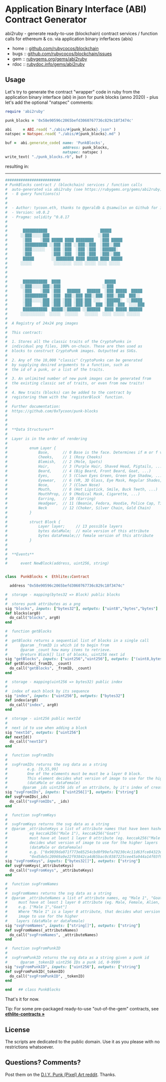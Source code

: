 #  Application Binary Interface (ABI) Contract Generator

abi2ruby - generate ready-to-use (blockchain) contract services / function calls for ethereum & co. via application binary inferfaces (abis)


* home  :: [github.com/rubycocos/blockchain](https://github.com/rubycocos/blockchain)
* bugs  :: [github.com/rubycocos/blockchain/issues](https://github.com/rubycocos/blockchain/issues)
* gem   :: [rubygems.org/gems/abi2ruby](https://rubygems.org/gems/abi2ruby)
* rdoc  :: [rubydoc.info/gems/abi2ruby](http://rubydoc.info/gems/abi2ruby)



## Usage

Let's try to generate the contract "wrapper" code in ruby
from the application binary interface (abi) in json
for punk blocks (anno 2020) - plus let's add the optional "natspec" comments:

``` ruby
require 'abi2ruby'

punk_blocks = '0x58e90596c2065befd3060767736c829c18f3474c'

abi     = ABI.read( "./abis/#{punk_blocks}.json" )
natspec = Natspec.read( "./abis/#{punk_blocks}.md" )

buf =  abi.generate_code( name: 'PunkBlocks',
                          address: punk_blocks,
                          natspec: natspec )
write_text( "./punk_blocks.rb", buf )
```

resulting in:


---

``` ruby
#########################
# PunkBlocks contract / (blockchain) services / function calls
#  auto-generated via abi2ruby (see https://rubygems.org/gems/abi2ruby) on 2023-01-13 15:31:38 UTC
#  - 8 query functions(s)
#
#
#  - Author: tycoon.eth, thanks to @geraldb & @samwilsn on Github for inspiration!
#  - Version: v0.0.2
#  - Pragma: solidity ^0.8.17
#
#
#       ███████████                        █████
#      ░░███░░░░░███                      ░░███
#       ░███    ░███ █████ ████ ████████   ░███ █████
#       ░██████████ ░░███ ░███ ░░███░░███  ░███░░███
#       ░███░░░░░░   ░███ ░███  ░███ ░███  ░██████░
#       ░███         ░███ ░███  ░███ ░███  ░███░░███
#       █████        ░░████████ ████ █████ ████ █████
#      ░░░░░          ░░░░░░░░ ░░░░ ░░░░░ ░░░░ ░░░░░
#
#
#
#       ███████████  ████                    █████
#      ░░███░░░░░███░░███                   ░░███
#       ░███    ░███ ░███   ██████   ██████  ░███ █████  █████
#       ░██████████  ░███  ███░░███ ███░░███ ░███░░███  ███░░
#       ░███░░░░░███ ░███ ░███ ░███░███ ░░░  ░██████░  ░░█████
#       ░███    ░███ ░███ ░███ ░███░███  ███ ░███░░███  ░░░░███
#       ███████████  █████░░██████ ░░██████  ████ █████ ██████
#      ░░░░░░░░░░░  ░░░░░  ░░░░░░   ░░░░░░  ░░░░ ░░░░░ ░░░░░░
#
#  A Registry of 24x24 png images
#
#  This contract:
#
#  1. Stores all the classic traits of the CryptoPunks in
#  individual png files, 100% on-chain. These are then used as
#  blocks to construct CryptoPunk images. Outputted as SVGs.
#
#  2. Any of the 10,000 "classic" CryptoPunks can be generated
#  by supplying desired arguments to a function, such as
#  the id of a punk, or a list of the traits.
#
#  3. An unlimited number of new punk images can be generated from
#  the existing classic set of traits, or even from new traits!
#
#  4. New traits (blocks) can be added to the contract by
#  registering them with the `registerBlock` function.
#
#  Further documentation:
#  https://github.com/0xTycoon/punk-blocks
#
#
#
#  **Data Structures**
#
#  Layer is in the order of rendering
#
#          enum Layer {
#              Base,      // 0 Base is the face. Determines if m or f version will be used...
#              Cheeks,    // 1 (Rosy Cheeks)
#              Blemish,   // 2 (Mole, Spots)
#              Hair,      // 3 (Purple Hair, Shaved Head, Pigtails, ...)
#              Beard,     // 4 (Big Beard, Front Beard, Goat, ...)
#              Eyes,      // 5 (Clown Eyes Green, Green Eye Shadow, ...)
#              Eyewear,   // 6 (VR, 3D Glass, Eye Mask, Regular Shades, Welding Glasses, ...)
#              Nose,      // 7 (Clown Nose)
#              Mouth,     // 8 (Hot Lipstick, Smile, Buck Teeth, ...)
#              MouthProp, // 9 (Medical Mask, Cigarette, ...)
#              Earring,   // 10 (Earring)
#              Headgear,  // 11 (Beanie, Fedora, Hoodie, Police Cap, Tiara, Headband, ...)
#              Neck       // 12 (Choker, Silver Chain, Gold Chain)
#          }
#
#          struct Block {
#              Layer layer;     // 13 possible layers
#              bytes dataMale;  // male version of this attribute
#              bytes dataFemale;// female version of this attribute
#          }
#
#
#  **Events**
#
#      event NewBlock(address, uint256, string)


class  PunkBlocks <  Ethlite::Contract

  address "0x58e90596c2065befd3060767736c829c18f3474c"

#  storage - mapping(bytes32 => Block) public blocks
#
#  stores punk attributes as a png
sig "blocks", inputs: ["bytes32"], outputs: ["uint8","bytes","bytes"]
def blocks(arg0)
  do_call("blocks", arg0)
end

#  function getBlocks
#
#  getBlocks returns a sequential list of blocks in a single call
#      @param _fromID is which id to begin from
#      @param _count how many items to retrieve.
#      @return Block[] list of blocks, uint256 next id
sig "getBlocks", inputs: ["uint256","uint256"], outputs: ["(uint8,bytes,bytes)[]","uint256"]
def getBlocks(_fromID, _count)
  do_call("getBlocks", _fromID, _count)
end

#  storage - mapping(uint256 => bytes32) public index
#
#  index of each block by its sequence
sig "index", inputs: ["uint256"], outputs: ["bytes32"]
def index(arg0)
  do_call("index", arg0)
end

#  storage - uint256 public nextId
#
#  next id to use when adding a block
sig "nextId", outputs: ["uint256"]
def nextId()
  do_call("nextId")
end

#  function svgFromIDs
#
#  svgFromIDs returns the svg data as a string
#         e.g. [9,55,99]
#         One of the elements must be must be a layer 0 block.
#         This element decides what version of image to use for the higher layers
#         (dataMale or dataFemale)
#       @param _ids uint256 ids of an attribute, by it's index of creation
sig "svgFromIDs", inputs: ["uint256[]"], outputs: ["string"]
def svgFromIDs(_ids)
  do_call("svgFromIDs", _ids)
end

#  function svgFromKeys
#
#  svgFromKeys returns the svg data as a string
#  @param _attributeKeys a list of attribute names that have been hashed,
#          eg keccak256("Male 1"), keccak256("Goat")
#          must have at least 1 layer 0 attribute (eg. keccak256("Male 1")) which
#          decides what version of image to use for the higher layers
#          (dataMale or dataFemale)
#          e.g. ["0x9039da071f773e85254cbd0f99efa70230c4c11d63fce84323db9eca8e8ef283",
#          "0xd5de5c20969a9e22f93842ca4d65bac0c0387225cee45a944a14f03f9221fd4a"]
sig "svgFromKeys", inputs: ["bytes32[]"], outputs: ["string"]
def svgFromKeys(_attributeKeys)
  do_call("svgFromKeys", _attributeKeys)
end

#  function svgFromNames
#
#  svgFromNames returns the svg data as a string
#  @param _attributeNames a list of attribute names, eg "Male 1", "Goat"
#     must have at least 1 layer 0 attribute (eg. Male, Female, Alien, Ape, Zombie)
#     e.g. ["Male 1","Goat"]
#     Where "Male 1" is a layer 0 attribute, that decides what version of
#     image to use for the higher
#    layers (dataMale or dataFemale)
sig "svgFromNames", inputs: ["string[]"], outputs: ["string"]
def svgFromNames(_attributeNames)
  do_call("svgFromNames", _attributeNames)
end

#  function svgFromPunkID
#
#  svgFromPunkID returns the svg data as a string given a punk id
#      @param _tokenID uint256 IDs a punk id, 0-9999
sig "svgFromPunkID", inputs: ["uint256"], outputs: ["string"]
def svgFromPunkID(_tokenID)
  do_call("svgFromPunkID", _tokenID)
end

end   ## class PunkBlocks
```


That's it for now.


Tip: For some pre-packaged ready-to-use "out-of-the-gem" contracts,
see [**ethlite-contracts »**](https://github.com/rubycocos/blockchain/tree/master/ethlite-contracts)






## License

The scripts are dedicated to the public domain.
Use it as you please with no restrictions whatsoever.


## Questions? Comments?


Post them on the [D.I.Y. Punk (Pixel) Art reddit](https://old.reddit.com/r/DIYPunkArt). Thanks.


